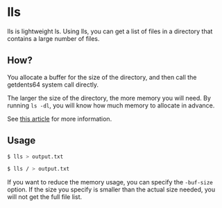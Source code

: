 # lls

lls is lightweight ls. Using lls, you can get a list of files in a directory that contains a large number of files.

## How?

You allocate a buffer for the size of the directory, and then call the getdents64 system call directly.

The larger the size of the directory, the more memory you will need. By running `ls -dl`, you will know how much memory to allocate in advance.

See [this article](http://be-n.com/spw/you-can-list-a-million-files-in-a-directory-but-not-with-ls.html) for more information.

## Usage

```sh
$ lls > output.txt

$ lls / > output.txt
```

If you want to reduce the memory usage, you can specify the `-buf-size` option. If the size you specify is smaller than the actual size needed, you will not get the full file list.
